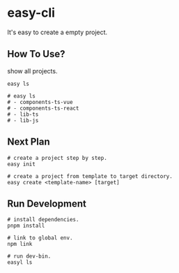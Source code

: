 # easy-cli
It's easy to create a empty project.

## How To Use?
show all projects.
```shell
easy ls

# easy ls
# - components-ts-vue
# - components-ts-react
# - lib-ts
# - lib-js
```

## Next Plan
```shell
# create a project step by step.
easy init

# create a project from template to target directory.
easy create <template-name> [target]
```

## Run Development
```shell
# install dependencies.
pnpm install

# link to global env.
npm link

# run dev-bin.
easyl ls
```